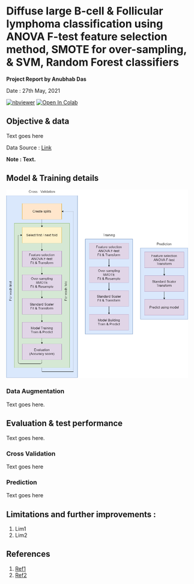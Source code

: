 # Diffuse large B-cell & Follicular lymphoma classification using ANOVA F-test feature selection method, SMOTE for over-sampling, & SVM, Random Forest classifiers

**Project Report by Anubhab Das** 

Date : 27th May, 2021

[![nbviewer](https://img.shields.io/badge/render-nbviewer-orange.svg)](https://nbviewer.jupyter.org/github/anubhabdaserrr/dlbcl-fl-lymphoma-classif/blob/main/DLBCL-FL-classif-nb.ipynb)
[![Open In Colab](https://colab.research.google.com/assets/colab-badge.svg)](https://colab.research.google.com/github/anubhabdaserrr/dlbcl-fl-lymphoma-classif/blob/main/DLBCL-FL-classif-nb.ipynb)

## Objective & data

Text goes here

Data Source : [Link](https://file.biolab.si/biolab/supp/bi-cancer/projections/info/DLBCL.html)

**Note : Text.**

## Model & Training details

<img src="./misc/val_train_predict_pipelines.png" height = 500 />

### Data Augmentation
Text goes here.


## Evaluation & test performance
Text goes here.

### Cross Validation
Text goes here

### Prediction
Text goes here

## Limitations and further improvements :
1. Lim1
2. Lim2

## References
1. [Ref1](google.com)
2. [Ref2](google.com)
